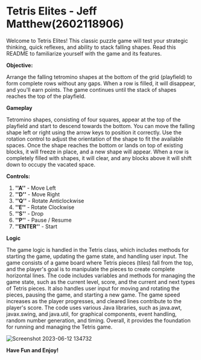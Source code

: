 # Tetris Elites - Jeff Matthew(2602118906)

Welcome to Tetris Elites! This classic puzzle game will test your strategic thinking, quick reflexes, and ability to stack falling shapes. Read this README to familiarize yourself with the game and its features.

**Objective:**

Arrange the falling tetromino shapes at the bottom of the grid (playfield) to form complete rows without any gaps. When a row is filled, it will disappear, and you'll earn points. The game continues until the stack of shapes reaches the top of the playfield.

**Gameplay**

Tetromino shapes, consisting of four squares, appear at the top of the playfield and start to descend towards the bottom.
You can move the falling shape left or right using the arrow keys to position it correctly.
Use the rotation control to adjust the orientation of the shape to fit the available spaces.
Once the shape reaches the bottom or lands on top of existing blocks, it will freeze in place, and a new shape will appear.
When a row is completely filled with shapes, it will clear, and any blocks above it will shift down to occupy the vacated space.

**Controls:**

1. **''A''** - Move Left
2. **''D''** - Move Right
3. **''Q''** - Rotate Anticlockwise
4. **''E''** - Rotate Clockwise
5. **''S''** - Drop
6. **''P''** - Pause / Resume
7. **''ENTER''** - Start

**Logic**

  The game logic is handled in the Tetris class, which includes methods for starting the game, updating the game state, and handling user input. The game consists of a game board where Tetris pieces (tiles) fall from the top, and the player's goal is to manipulate the pieces to create complete horizontal lines.
  The code includes variables and methods for managing the game state, such as the current level, score, and the current and next types of Tetris pieces. It also handles user input for moving and rotating the pieces, pausing the game, and starting a new game. The game speed increases as the player progresses, and cleared lines contribute to the player's score.
  The code uses various Java libraries, such as java.awt, javax.swing, and java.util, for graphical components, event handling, random number generation, and timing. Overall, it provides the foundation for running and managing the Tetris game.
  
![Screenshot 2023-06-12 134732](https://github.com/jeffmatthew/Tetris-Elites/assets/114067378/e0e7039c-2123-47f6-abfb-54f9b6efb344)

**Have Fun and Enjoy!**
